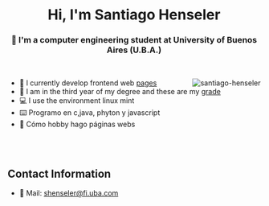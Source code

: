<h1 align="center">Hi, I'm Santiago Henseler</h1>
<h3 align="center">📝 I'm a computer engineering student at University of Buenos Aires (U.B.A.)</h3>

<br />
<p><img align="right" src="https://github-readme-stats.vercel.app/api/top-langs?username=santiago-henseler&show_icons=true&locale=en&layout=compact" alt="santiago-henseler" /></p>


- 💼 I currently develop frontend web [pages](https://github.com/stars/Santiago-Henseler/lists/paginas)
- 📝 I am in the third year of my degree and these are my [grade](https://docs.google.com/spreadsheets/d/1bN4MPfwpkYLNvE_QgxWl0_l3uuxe1Knw/edit?usp=drivesdk&ouid=107057273326789953692&rtpof=true&sd=true)
- 💻 I use the environment linux mint
- ⌨️ Programo en c,java, phyton y javascript
- 🔌 Cómo hobby hago páginas webs 

<br/>
<br/>


## Contact Information

- 📧 Mail: shenseler@fi.uba.com



